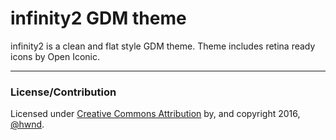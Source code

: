 infinity2 GDM theme
====

infinity2 is a clean and flat style GDM theme. Theme includes retina ready icons by Open Iconic.

----

### License/Contribution

Licensed under [Creative Commons Attribution](http://creativecommons.org/licenses/by-sa/3.0/) by, and copyright 2016, [@hwnd](http://stackoverflow.com/users/2206004/hwnd).

